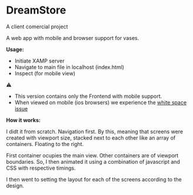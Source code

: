 # DreamStore
A client comercial project




A web app with mobile and browser support for vases.

<b>Usage:</b>

- Initiate XAMP server
- Navigate to main file in localhost (index.html)
- Inspect (for mobile view)

⚠️</br>
- This version contains only the Frontend with mobile support. </br>  
- When viewed on mobile (ios browsers) we experience the [white space issue]()

<b>How it works:</b>

I didt it from scratch. Navigation first. By this, meaning that screens were created with 
viewport size, stacked next to each other like an array of containers. Floating to the right. 

First container ocupies the main view. Other containers are of viewport boundaries. So, I then
animated it using a combination of javascript and CSS with respective timings. 

I then went to setting the layout for each of the screens according to the design. 






